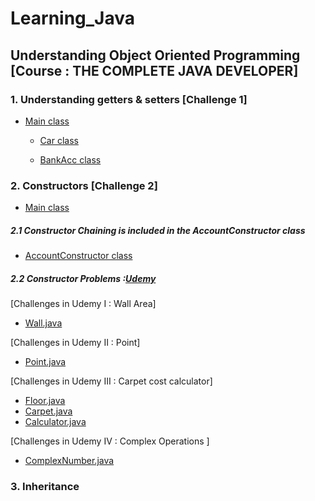 # Learning_Java
## Understanding Object Oriented Programming [Course : THE COMPLETE JAVA DEVELOPER]
### 1. Understanding getters & setters [Challenge 1]
 
* [Main class](https://github.com/goatsefl/Java_Learning/blob/master/src/Main.java) 

  * [Car class](https://github.com/goatsefl/Java_Learning/blob/master/src/Car.java#L8)

  * [BankAcc class](https://github.com/goatsefl/Java_Learning/blob/master/src/Bankaccount.java)

### 2. Constructors [Challenge 2]

* [Main class](https://github.com/goatsefl/Java_Learning/blob/master/src/Main.java) 

##### 2.1 Constructor Chaining is included in the AccountConstructor class
  
  * [AccountConstructor class](https://github.com/goatsefl/Java_Learning/blob/master/src/AccountConstructor.java)

##### 2.2 Constructor Problems :[Udemy](https://www.udemy.com/course/java-the-complete-java-developer-course/learn/quiz/4590572#overview)
[Challenges in Udemy I : Wall Area]
  * [Wall.java](https://github.com/goatsefl/Java_Learning/blob/master/src/Wall.java) 

[Challenges in Udemy II : Point]
  * [Point.java](https://github.com/goatsefl/Java_Learning/blob/master/src/Point.java)

[Challenges in Udemy III : Carpet cost calculator]

  * [Floor.java](https://github.com/goatsefl/Java_Learning/blob/master/src/Floor.java)
  * [Carpet.java](https://github.com/goatsefl/Java_Learning/blob/master/src/Carpet.java)
  * [Calculator.java](https://github.com/goatsefl/Java_Learning/blob/master/src/Calculator.java)

[Challenges in Udemy IV : Complex Operations ]
  * [ComplexNumber.java](https://github.com/goatsefl/Java_Learning/blob/master/src/ComplexNumber.java)

### 3. Inheritance
